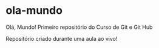 # ola-mundo
Olá, Mundo!
Primeiro repositório do Curso de Git e Git Hub

Repositório criado durante uma aula ao vivo!